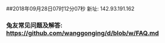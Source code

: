 ##2018年09月28日07时12分07秒 新址: 142.93.191.162
### 兔友常见问题及解答: https://github.com/wanggonging/d/blob/w/FAQ.md
